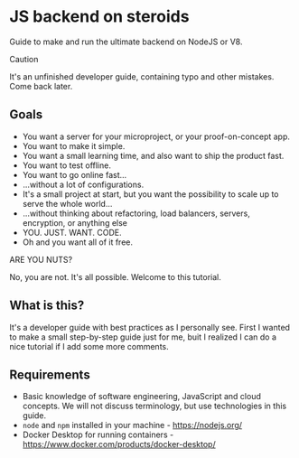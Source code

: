 # JS backend on steroids

Guide to make and run the ultimate backend on NodeJS or V8.

> [!CAUTION]
> It's an unfinished developer guide, containing typo and other mistakes. Come back later.

## Goals

* You want a server for your microproject, or your proof-on-concept app.
* You want to make it simple.
* You want a small learning time, and also want to ship the product fast.
* You want to test offline.
* You want to go online fast...
* ...without a lot of configurations.
* It's a small project at start, but you want the possibility to scale up to serve the whole world...
* ...without thinking about refactoring, load balancers, servers, encryption, or anything else
* YOU. JUST. WANT. CODE.
* Oh and you want all of it free.

ARE YOU NUTS?

No, you are not. It's all possible. Welcome to this tutorial.

## What is this?

It's a developer guide with best practices as I personally see. First I wanted to make a small step-by-step guide just for me, buit I realized I can do a nice tutorial if I add some more comments.

## Requirements

* Basic knowledge of software engineering, JavaScript and cloud concepts. We will not discuss terminology, but use technologies in this guide.
* `node` and `npm` installed in your machine - https://nodejs.org/
* Docker Desktop for running containers - https://www.docker.com/products/docker-desktop/